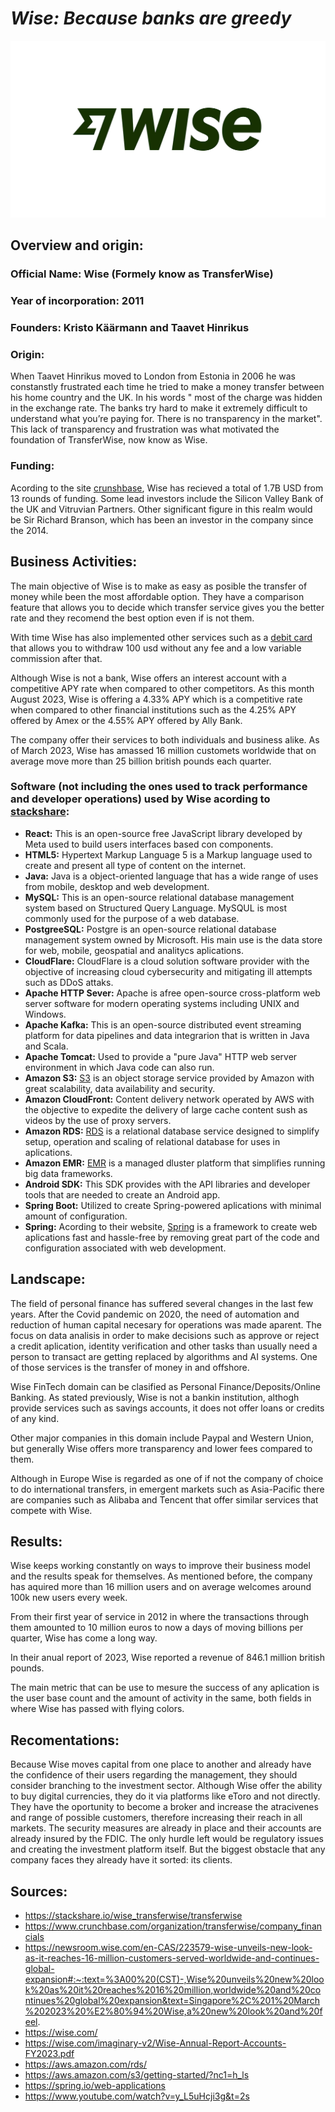 
# *Wise: Because banks are greedy*

![](images/wise_8.png)


## Overview and origin:

### Official Name: Wise (Formely know as TransferWise)

### Year of incorporation: 2011

### Founders: Kristo Käärmann and Taavet Hinrikus

### Origin:
When Taavet Hinrikus moved to London from Estonia in 2006 he was constanstly frustrated each time he tried to make a money transfer between his home country and the UK. In his words " most of the charge was hidden in the exchange rate. The banks try hard to make it extremely difficult to understand what you’re paying for. There is no transparency in the market". This lack of transparency and frustration was what motivated the foundation of TransferWise, now know as Wise.

### Funding:
Acording to the site [crunshbase](https://www.crunchbase.com/organization/transferwise/company_financials), Wise has recieved a total of 1.7B USD from 13 rounds of funding. Some lead investors include the Silicon Valley Bank of the UK and Vitruvian Partners. Other significant figure in this realm would be Sir Richard Branson, which has been an investor in the company since the 2014.

## Business Activities:

The main objective of Wise is to make as easy as posible the transfer of money while been the most affordable option. They have a comparison feature that allows you to decide which transfer service gives you the better rate and they recomend the best option even if is not them.

With time Wise has also implemented other services such as a [debit card](https://wise.com/us/card/) that allows you to withdraw 100 usd without any fee and a low variable commission after that.

Although Wise is not a bank, Wise offers an interest account with a competitive APY rate when compared to other competitors. As this month August 2023, Wise is offering a 4.33% APY which is a competitive rate when compared to other financial institutions such as the 4.25% APY offered by Amex or the 4.55% APY offered by Ally Bank.

The company offer their services to both individuals and business alike. As of March 2023, Wise has amassed 16 million customets worldwide that on average move more than 25 billion british pounds each quarter.

### Software (not including the ones used to track performance and developer operations) used by Wise acording to [stackshare](https://stackshare.io/wise_transferwise/transferwise):

* **React:** This is an open-source free JavaScript library developed by Meta used to build users interfaces based con components.
* **HTML5:** Hypertext Markup Language 5 is a Markup language used to create and present all type of content on the internet.
* **Java:** Java is a object-oriented language that has a wide range of uses from mobile, desktop and web development.
* **MySQL:** This is an open-source relational database management system based on Structured Query Language. MySQUL is most commonly used for the purpose of a web database.
* **PostgreeSQL:** Postgre is an open-source relational database management system owned by Microsoft. His main use is the data store for web, mobile, geospatial and analitycs aplications.
* **CloudFlare:** CloudFlare is a cloud solution software provider with the objective of increasing cloud cybersecurity and mitigating ill attempts such as DDoS attaks.
* **Apache HTTP Sever:** Apache is afree open-source cross-platform web server software for modern operating systems including UNIX and Windows.
* **Apache Kafka:** This is an open-source distributed event streaming platform for data pipelines and data integrarion that is written in Java and Scala.
* **Apache Tomcat:** Used to provide a "pure Java" HTTP web server environment in which Java code can also run.
* **Amazon S3:** [S3](https://aws.amazon.com/s3/getting-started/?nc1=h_ls) is an object storage service provided by Amazon with great scalability, data availability and security.
* **Amazon CloudFront:** Content delivery network operated by AWS with the objective to expedite the delivery of large cache content sush as videos by the use of proxy servers.
* **Amazon RDS:** [RDS](https://aws.amazon.com/rds/) is a relational database service designed to simplify setup, operation and scaling of relational database for uses in aplications.
* **Amazon EMR:** [EMR](https://aws.amazon.com/emr/) is a managed dluster platform that simplifies running big data frameworks.
* **Android SDK:** This SDK provides with the API libraries and developer tools that are needed to create an Android app.
* **Spring Boot:** Utilized to create Spring-powered aplications with minimal amount of configuration.
* **Spring:** Acording to their website, [Spring](https://spring.io/web-applications) is a framework to create web aplications fast and hassle-free by removing great part of the code and configuration associated with web development.


## Landscape:
The field of personal finance has suffered several changes in the last few years. After the Covid pandemic on 2020, the need of automation and reduction of human capital necesary for operations was made aparent. The focus on data analisis in order to make decisions such as approve or reject a credit aplication, identity verification and other tasks than usually need a person to transact are getting replaced by algorithms and AI systems. One of those services is the transfer of money in and offshore.

Wise FinTech domain can be clasified as Personal Finance/Deposits/Online Banking. As stated previously, Wise is not a bankin institution, althogh provide services such as savings accounts, it does not offer loans or credits of any kind.

Other major companies in this domain include Paypal and Western Union, but generally Wise offers more transparency and lower fees compared to them.

Although in Europe Wise is regarded as one of if not the company of choice to do international transfers, in emergent markets such as Asia-Pacific there are companies such as Alibaba and Tencent that offer similar services that compete with Wise.

## Results:

Wise keeps working constantly on ways to improve their business model and the results speak for themselves. As mentioned before, the company has aquired more than 16 million users and on average welcomes around 100k new users every week.

From their first year of service in 2012 in where the transactions through them amounted to 10 million euros to now a days of moving billions per quarter, Wise has come a long way.

In their anual report of 2023, Wise reported a revenue of 846.1 million british pounds.

The main metric that can be use to mesure the success of any aplication is the user base count and the amount of activity in the same, both fields in where Wise has passed with flying colors.

## Recomentations:

Because Wise moves capital from one place to another and already have the confidence of their users regarding the management, they should consider branching to the investment sector. Although Wise offer the ability to buy digital currencies, they do it via platforms like eToro and not directly. They have the oportunity to become a broker and increase the atracivenes and range of possible customers, therefore increasing their reach in all markets. The security measures are already in place and their accounts are already insured by the FDIC. The only hurdle left would be regulatory issues and creating the investment platform itself. But the biggest obstacle that any company faces they already have it sorted: its clients.

## Sources:
* https://stackshare.io/wise_transferwise/transferwise
* https://www.crunchbase.com/organization/transferwise/company_financials
* https://newsroom.wise.com/en-CAS/223579-wise-unveils-new-look-as-it-reaches-16-million-customers-served-worldwide-and-continues-global-expansion#:~:text=%3A00%20(CST)-,Wise%20unveils%20new%20look%20as%20it%20reaches%2016%20million,worldwide%20and%20continues%20global%20expansion&text=Singapore%2C%201%20March%202023%20%E2%80%94%20Wise,a%20new%20look%20and%20feel.
* https://wise.com/
* https://wise.com/imaginary-v2/Wise-Annual-Report-Accounts-FY2023.pdf
* https://aws.amazon.com/rds/
* https://aws.amazon.com/s3/getting-started/?nc1=h_ls
* https://spring.io/web-applications
* https://www.youtube.com/watch?v=y_L5uHcji3g&t=2s